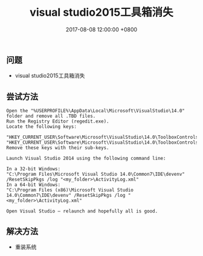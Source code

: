 ﻿---
layout: post
title:  "visual studio2015工具箱消失"
date:    2017-08-08 12:00:00 +0800
description:  "visual studio2015工具箱消失"
categories: c#
tag: [c#]
---   

## 问题
- visual studio2015工具箱消失

## 尝试方法
```
Open the "%USERPROFILE%\AppData\Local\Microsoft\VisualStudio\14.0" folder and remove all .TBD files.
Run the Registry Editor (regedit.exe).
Locate the following keys:

"HKEY_CURRENT_USER\Software\Microsoft\VisualStudio\14.0\ToolboxControlsInstaller_AssemblyFoldersExCache"
"HKEY_CURRENT_USER\Software\Microsoft\VisualStudio\14.0\ToolboxControlsInstallerCache"
Remove these keys with their sub-keys.

Launch Visual Studio 2014 using the following command line:

In a 32-bit Windows:
"C:\Program Files\Microsoft Visual Studio 14.0\Common7\IDE\devenv" /ResetSkipPkgs /log "<my_folder>\ActivityLog.xml"
In a 64-bit Windows:
"C:\Program Files (x86)\Microsoft Visual Studio 14.0\Common7\IDE\devenv" /ResetSkipPkgs /log "<my_folder>\ActivityLog.xml"

Open Visual Studio – relaunch and hopefully all is good.
```

## 解决方法
- 重装系统

